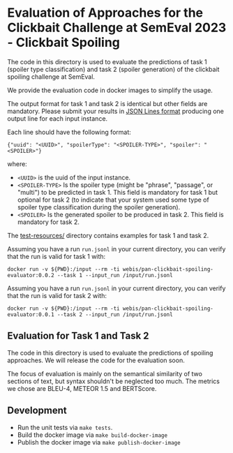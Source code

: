 # Evaluation of Approaches for the Clickbait Challenge at SemEval 2023 - Clickbait Spoiling

The code in this directory is used to evaluate the predictions of task 1 (spoiler type classification) and task 2 (spoiler generation) of the clickbait spoiling challenge at SemEval.

We provide the evaluation code in docker images to simplify the usage.

The output format for task 1 and task 2 is identical but other fields are mandatory.
Please submit your results in [JSON Lines format](https://jsonlines.org/) producing one output line for each input instance.

Each line should have the following format:

```
{"uuid": "<UUID>", "spoilerType": "<SPOILER-TYPE>", "spoiler": "<SPOILER>"}
```

where:

- `<UUID>` is the uuid of the input instance.
- `<SPOILER-TYPE>` Is the spoiler type (might be "phrase", "passage", or "multi") to be predicted in task 1. This field is mandatory for task 1 but optional for task 2 (to indicate that your system used some type of spoiler type classification during the spoiler generation).
- `<SPOILER>` Is the generated spoiler to be produced in task 2. This field is mandatory for task 2.

The [test-resources/](test-resources/) directory contains examples for task 1 and task 2.

Assuming you have a run `run.jsonl` in your current directory, you can verify that the run is valid for task 1 with:

```
docker run -v ${PWD}:/input --rm -ti webis/pan-clickbait-spoiling-evaluator:0.0.2 --task 1 --input_run /input/run.jsonl
```

Assuming you have a run `run.jsonl` in your current directory, you can verify that the run is valid for task 2 with:

```
docker run -v ${PWD}:/input --rm -ti webis/pan-clickbait-spoiling-evaluator:0.0.1 --task 2 --input_run /input/run.jsonl
```

## Evaluation for Task 1 and Task 2

The code in this directory is used to evaluate the predictions of spoiling approaches.
We will release the code for the evaluation soon.

The focus of evaluation is mainly on the semantical similarity of two sections of text, but syntax shouldn't be neglected too much.
The metrics we chose are BLEU-4, METEOR 1.5 and BERTScore.

## Development

- Run the unit tests via `make tests`.
- Build the docker image via `make build-docker-image`
- Publish the docker image via `make publish-docker-image`

